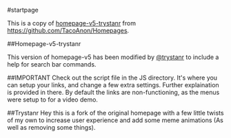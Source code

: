 #startpage

This is a copy of [homepage-v5-trystanr](https://github.com/TacoAnon/Homepages/tree/master/homepage-v5-trystanr) from https://github.com/TacoAnon/Homepages.

##Homepage-v5-trystanr

This version of homepage-v5 has been modified by [@trystanr](https://github.com/Trystanr) to include a help for search bar commands. 

##IMPORTANT
Check out the script file in the JS directory. It's where you can setup your links, and change a few extra settings. Further explaination is provided in there.
By default the links are non-functioning, as the menus were setup to for a video demo.


##Trystanr
Hey this is a fork of the original homepage with a few little twists of my own to increase user experience and add some meme animations (As well as removing some things).
